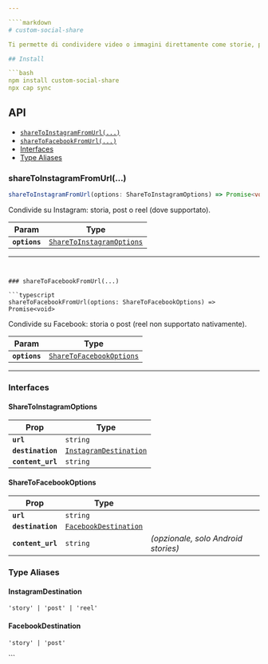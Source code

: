 ```yaml
---

````markdown
# custom-social-share

Ti permette di condividere video o immagini direttamente come storie, post o reel su Instagram e Facebook.

## Install

```bash
npm install custom-social-share
npx cap sync
````

## API

<docgen-index>

* [`shareToInstagramFromUrl(...)`](#sharetoinstagramfromurl)
* [`shareToFacebookFromUrl(...)`](#sharetofacebookfromurl)
* [Interfaces](#interfaces)
* [Type Aliases](#type-aliases)

</docgen-index>

<docgen-api>
<!--Update the source file JSDoc comments and rerun docgen to update the docs below-->

### shareToInstagramFromUrl(...)

```typescript
shareToInstagramFromUrl(options: ShareToInstagramOptions) => Promise<void>
```

Condivide su Instagram: storia, post o reel (dove supportato).

| Param         | Type                                                                        |
| ------------- | --------------------------------------------------------------------------- |
| **`options`** | <code><a href="#sharetoinstagramoptions">ShareToInstagramOptions</a></code> |

---
```


### shareToFacebookFromUrl(...)

```typescript
shareToFacebookFromUrl(options: ShareToFacebookOptions) => Promise<void>
```

Condivide su Facebook: storia o post (reel non supportato nativamente).

| Param         | Type                                                                      |
| ------------- | ------------------------------------------------------------------------- |
| **`options`** | <code><a href="#sharetofacebookoptions">ShareToFacebookOptions</a></code> |

---

### Interfaces

#### ShareToInstagramOptions

| Prop              | Type                                                                  |
| ----------------- | --------------------------------------------------------------------- |
| **`url`**         | <code>string</code>                                                   |
| **`destination`** | <code><a href="#instagramdestination">InstagramDestination</a></code> |
| **`content_url`** | <code>string</code>                                                   |

#### ShareToFacebookOptions

| Prop              | Type                                                                |                                     |
| ----------------- | ------------------------------------------------------------------- | ----------------------------------- |
| **`url`**         | <code>string</code>                                                 |                                     |
| **`destination`** | <code><a href="#facebookdestination">FacebookDestination</a></code> |                                     |
| **`content_url`** | <code>string</code>                                                 | *(opzionale, solo Android stories)* |

### Type Aliases

#### InstagramDestination

<code>'story' | 'post' | 'reel'</code>

#### FacebookDestination

<code>'story' | 'post'</code>

</docgen-api>
```